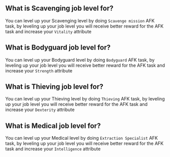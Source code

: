 ## What is Scavenging job level for?
You can level up your Scavenging level by doing `Scavenge mission` AFK task, 
by leveling up your job level you will receive better reward for the AFK task and increase your `Vitality` attribute

## What is Bodyguard job level for?
You can level up your Bodyguard level by doing `Bodyguard` AFK task,
by leveling up your job level you will receive better reward for the AFK task and increase your `Strength` attribute

## What is Thieving job level for?
You can level up your Thieving level by doing `Thieving` AFK task,
by leveling up your job level you will receive better reward for the AFK task and increase your `Dexterity` attribute

## What is Medical job level for?
You can level up your Medical level by doing `Extraction Specialist` AFK task,
by leveling up your job level you will receive better reward for the AFK task and increase your `Intelligence` attribute